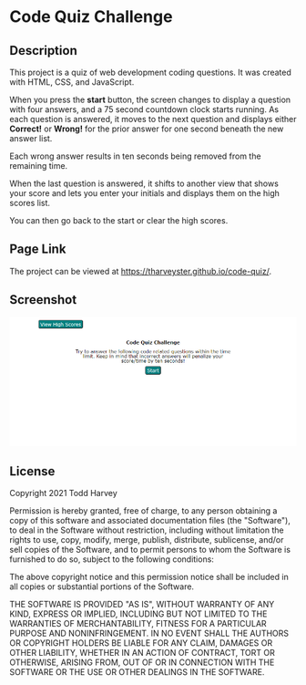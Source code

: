 # Code Quiz Challenge

## Description
This project is a quiz of web development coding questions. It was created with HTML, CSS, and JavaScript.

When you press the **start** button, the screen changes to display a question with four answers, and a 75 second countdown clock starts running. As each question is answered, it moves to the next question and displays either **Correct!** or **Wrong!** for the prior answer for one second beneath the new answer list.

Each wrong answer results in ten seconds being removed from the remaining time.

When the last question is answered, it shifts to another view that shows your score and lets you enter your initials and displays them on the high scores list.

You can then go back to the start or clear the high scores.

## Page Link
The project can be viewed at <https://tharveyster.github.io/code-quiz/>.

## Screenshot

![The Code Quiz application asks questions about web coding.](./assets/images/code-quiz.png)

## License
Copyright 2021 Todd Harvey

Permission is hereby granted, free of charge, to any person obtaining a copy of this software and associated documentation files (the "Software"), to deal in the Software without restriction, including without limitation the rights to use, copy, modify, merge, publish, distribute, sublicense, and/or sell copies of the Software, and to permit persons to whom the Software is furnished to do so, subject to the following conditions:

The above copyright notice and this permission notice shall be included in all copies or substantial portions of the Software.

THE SOFTWARE IS PROVIDED "AS IS", WITHOUT WARRANTY OF ANY KIND, EXPRESS OR IMPLIED, INCLUDING BUT NOT LIMITED TO THE WARRANTIES OF MERCHANTABILITY, FITNESS FOR A PARTICULAR PURPOSE AND NONINFRINGEMENT. IN NO EVENT SHALL THE AUTHORS OR COPYRIGHT HOLDERS BE LIABLE FOR ANY CLAIM, DAMAGES OR OTHER LIABILITY, WHETHER IN AN ACTION OF CONTRACT, TORT OR OTHERWISE, ARISING FROM, OUT OF OR IN CONNECTION WITH THE SOFTWARE OR THE USE OR OTHER DEALINGS IN THE SOFTWARE.
